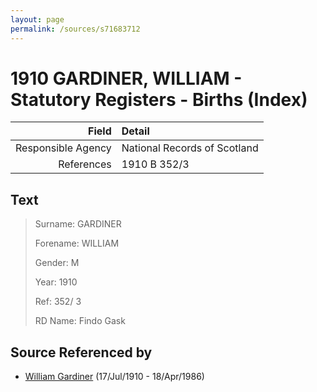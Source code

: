 ```yaml
---
layout: page
permalink: /sources/s71683712
---
```


# 1910 GARDINER, WILLIAM - Statutory Registers - Births (Index)

Field | Detail
---:|:---
Responsible Agency | National Records of Scotland
References | 1910 B 352/3

## Text

> Surname: GARDINER
>
> Forename: WILLIAM
>
> Gender: M
>
> Year: 1910
>
> Ref: 352/ 3
>
> RD Name: Findo Gask
>

## Source Referenced by

* [William Gardiner](../people/@29232511@-william-gardiner-b1910-7-17-d1986-4-18.md) (17/Jul/1910 - 18/Apr/1986)
